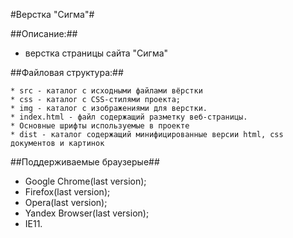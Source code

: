 #Верстка "Сигма"#

##Описание:##

   * верстка страницы сайта "Сигма" 

##Файловая структура:##
    
    * src - каталог с исходными файлами вёрстки
    * css - каталог с CSS-стилями проекта;
    * img - каталог с изображениями для верстки.
    * index.html - файл содержащий разметку веб-страницы.
    * Основные шрифты используемые в проекте
    * dist - каталог содержащий минифицированные версии html, css документов и картинок

##Поддерживаемые браузерыe##

   * Google Chrome(last version);
   * Firefox(last version);
   * Opera(last version);
   * Yandex Browser(last version);
   * IE11.
